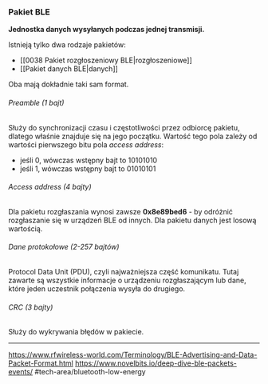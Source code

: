 ### Pakiet BLE
**Jednostka danych wysyłanych podczas jednej transmisji.**

Istnieją tylko dwa rodzaje pakietów:
- [[0038 Pakiet rozgłoszeniowy BLE|rozgłoszeniowe]] 
- [[Pakiet danych BLE|danych]] 

Oba mają dokładnie taki sam format.

###### Preamble (1 bajt)
Służy do synchronizacji czasu i częstotliwości przez odbiorcę pakietu, dlatego właśnie znajduje się na jego początku. Wartość tego pola zależy od wartości pierwszego bitu pola *access address*:
- jeśli 0, wówczas wstępny bajt to 10101010 
- jeśli 1, wówczas wstępny bajt to 01010101

###### Access address (4 bajty)
Dla pakietu rozgłaszania wynosi zawsze **0x8e89bed6** - by odróżnić rozgłaszanie się w urządzeń BLE od innych.
Dla pakietu danych jest losową wartością.

###### Dane protokołowe (2-257 bajtów)
Protocol Data Unit (PDU), czyli najważniejsza część komunikatu. Tutaj zawarte są wszystkie informacje o urządzeniu rozgłaszającym lub dane, które jeden uczestnik połączenia wysyła do drugiego.

###### CRC (3 bajty)
Służy do wykrywania błędów w pakiecie.

---
https://www.rfwireless-world.com/Terminology/BLE-Advertising-and-Data-Packet-Format.html
https://www.novelbits.io/deep-dive-ble-packets-events/
#tech-area/bluetooth-low-energy 